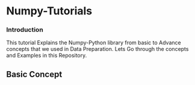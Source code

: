 # Numpy-Tutorials

<h3>Introduction</h3>
  <p> This tutorial Explains the Numpy-Python library from basic to Advance concepts that we used in Data Preparation. Lets Go through the concepts and Examples in this Repository. </p>
<h2> Basic  Concept </h2>
     <ol> </ol>

